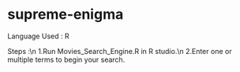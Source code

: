 # supreme-enigma

Language Used : R 

Steps :\n
1.Run Movies_Search_Engine.R in R studio.\n
2.Enter one or multiple terms to begin your search.
